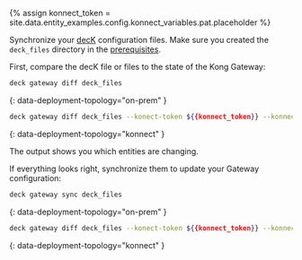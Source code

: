 {% assign konnect_token = site.data.entity_examples.config.konnect_variables.pat.placeholder %}

Synchronize your [decK](/deck/) configuration files.
Make sure you created the `deck_files` directory in the [prerequisites](#prerequisites).

First, compare the decK file or files to the state of the Kong Gateway:
```bash
deck gateway diff deck_files
```
{: data-deployment-topology="on-prem" }

```bash
deck gateway diff deck_files --konect-token ${{konnect_token}} --konnect-control-plane-name $KONNECT_CP_NAME
```
{: data-deployment-topology="konnect" }

The output shows you which entities are changing.

If everything looks right, synchronize them to update your Gateway configuration:

```bash
deck gateway sync deck_files
```
{: data-deployment-topology="on-prem" }
```bash
deck gateway diff deck_files --konect-token ${{konnect_token}} --konnect-control-plane-name $KONNECT_CP_NAME
```
{: data-deployment-topology="konnect" }
